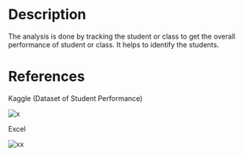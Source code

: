 # Description

The analysis is done by tracking the student or class to get the overall performance of student or class. It helps to identify the students.


# References

Kaggle (Dataset of Student Performance)


![x](https://user-images.githubusercontent.com/55308841/147842857-aed86d20-326e-4772-b7b0-e3ddf88dc6ac.png)



Excel

![xx](https://user-images.githubusercontent.com/55308841/147842858-2bc5a51c-edb1-4716-adca-724a35012a16.png)



